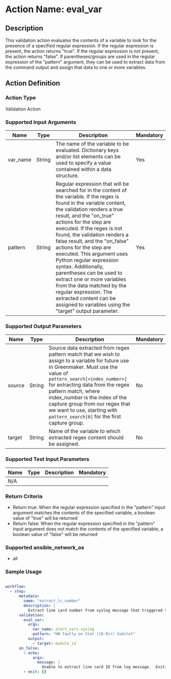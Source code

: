 # Action Name: eval_var

## Description
This validation action evaluates the contents of a variable to look for the presence of a specified regular expression. If the regular expression is present, the action returns "true".  If the regular expression is not present, the action returns "false".  If parentheses/groups are used in the regular expression of the "pattern" argument, they can be used to extract data from the command output and assign that data to one or more variables.

## Action Definition

### Action Type
Validation Action

### Supported Input Arguments

| Name | Type | Description | Mandatory |
|------|------|-------------|-----------|
| var_name | String | The name of the variable to be evaluated. Dictionary keys and/or list elements can be used to specify a value contained within a data structure. | Yes |
| pattern | String | Regular expression that will be searched for in the content of the variable. If the regex is found in the variable content, the validation renders a true result, and the "on_true" actions for the step are executed. If the regex is not found, the validation renders a false result, and the "on_false" actions for the step are executed. This argument uses Python regular expression syntax. Additionally, parentheses can be used to extract one or more variables from the data matched by the regular expression. The extracted content can be assigned to variables using the "target" output parameter.  | Yes |

### Supported Output Parameters

| Name | Type | Description | Mandatory |
|------|------|-------------|-----------|
| source | String | Source data extracted from regex pattern match that we wish to assign to a variable for future use in Greenmaker.  Must use the value of `pattern_search[<index_number>]` for extracting data from the regex pattern match, where index_number is the index of the capture group from our regex that we want to use, starting with `pattern_search[0]` for the first capture group. | No |
| target | String | Name of the variable to which extracted regex content should be assigned. | No |

### Supported Test Input Parameters

| Name | Type | Description | Mandatory |
|------|------|-------------|-----------|
| N/A | | | |

### Return Criteria ###

- Return true: When the regular expression specified in the "pattern" input argument matches the contents of the specified variable, a boolean value of "true" will be returned
- Return false: When the regular expression specified in the "pattern" input argument does not match the contents of the specified variable, a boolean value of "false" will be returned

### Supported ansible_network_os

- all

### Sample Usage

``` yaml

workflow:
  - step:
      metadata:
        name: "extract_lc_number"
        description: |
          Extract line card number from syslog message that triggered the alert
      validation:
        eval_var:
          args:
            var_name: alert_vars.syslog
            pattern: "HW faulty on Slot ([0-9]+) Subslot"
          output:
            - target: module_id
      on_false:
        - echo: 
            args:
              message: |
                Unable to extract line card ID from log message.  Exiting.
        - exit: {}           

```
